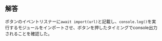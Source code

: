 ## 解答

ボタンのイベントリスナーに`await import(url)`と記載し、`console.log()`を実行するモジュールをインポートさせ、ボタンを押したタイミングでconsole出力されることを確認した。
